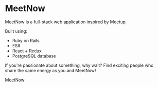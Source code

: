 # MeetNow
MeetNow is a full-stack web application inspired by Meetup.

Built using:
- Ruby on Rails
- ES6
- React + Redux
- PostgreSQL database

If you're passionate about something, why wait?
Find exciting people who share the same energy as you and MeetNow!

[MeetNow](/wireframes/01-splash.png)
